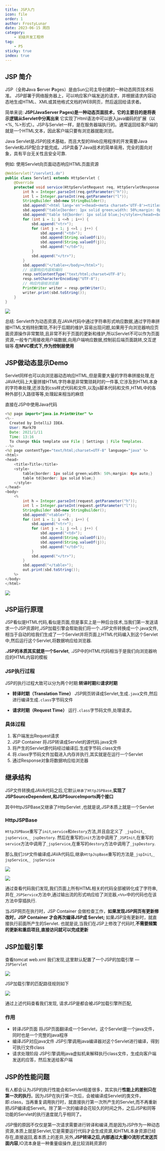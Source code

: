 ```yaml
---
title: JSP入门
icon: file
order: 1
author: FrostyLunar
date: 2023-06-15 周四
category:
	- 初级开发工程师
tag:
	- P5
sticky: true
index: true
---
```



## JSP 简介

JSP（全称**J**ava **S**erver **P**ages）是由Sun公司主导创建的一种动态网页技术标准。
JSP部署于网络服务器上，可以响应客户端发送的请求，并根据请求内容动态地生成HTML、XML或其他格式文档的WEB网页，然后返回给请求者。

简单来说: **JSP(JavaServer Pages)是一种动态页面技术，它的主要目的是将表示逻辑从Servlet中分离出来**
它实现了Html语法中可以嵌入java编码的扩展（以 <%, %>形式）。JSP与Servlet一样，是在服务器端执行的。通常返回给客户端的就是一个HTML文本，因此客户端只要有浏览器就能浏览。

Java Servlet是JSP的技术基础，而且大型的Web应用程序的开发需要Java Servlet和JSP配合才能完成。JSP具备了Java技术的简单易用，完全的面向对象，具有平台无关性且安全可靠.

例如: 使用Servlet向页面动态响应HTML页面资源

```java
@WebServlet("/servlet1.do")
public class Servlet1 extends HttpServlet {
    @Override
    protected void service(HttpServletRequest req, HttpServletResponse resp) throws ServletException, IOException {
        int h = Integer.parseInt(req.getParameter("h"));
        int l = Integer.parseInt(req.getParameter("l"));
        StringBuilder sbd=new StringBuilder();
        sbd.append("<html lang='en'><head><meta charset='UTF-8'><title>Title</title><style>");
        sbd.append("table{border: 1px solid green;width: 50%;margin: 0px auto;}");
        sbd.append("table td{border: 1px solid blue;}</style></head><body><table>");
        for (int i = 1; i <=h ; i++) {
            sbd.append("<tr>");
            for (int j = 1; j <=l ; j++) {
                sbd.append("<td>");
                sbd.append(String.valueOf(i));
                sbd.append(String.valueOf(j));
                sbd.append("</td>");
            }
            sbd.append("</tr>");
        }
        sbd.append("</table></body></html>");
        // 设置响应内容和编码
        resp.setContentType("text/html;charset=UTF-8");
        resp.setCharacterEncoding("UTF-8");
        // 响应内容给浏览器
        PrintWriter writer = resp.getWriter();
        writer.print(sbd.toString());
    }
}
```

![](./assets/Pasted_image_20230401183503.png)

总结:  Servlet作为动态资源,在JAVA代码中通过字符串形式响应数据,通过字符串拼接HTML文档特别繁琐,不利于后期的维护,容易出现问题,如果用于向浏览器响应页面资源操作非常繁琐,且非常不利于页面的更新和维护,所以Servlet不可以作为页面资源,一般专门用接收用户端数据,向用户端响应数据,控制前后端页面跳转,交互逻辑等.**在MVC模式下,作为控制层使用**

## JSP做动态显示Demo

Servlet同样也可以向浏览器动态响应HTML,但是需要大量的字符串拼接处理,在JAVA代码上大量拼接HTML字符串是非常繁琐耗时的一件事,它涉及到HTML本身的字符串处理,还涉及到css样式代码和文件,以及js脚本代码和文件,HTML中的各种外部引入路径等等,处理起来相当的麻烦

直接在JSP中使用Java代码
```java
<%@ page import="java.io.PrintWriter" %>
<%--
  Created by IntelliJ IDEA.
  User: Mark70
  Date: 2021/1/11
  Time: 13:16
  To change this template use File | Settings | File Templates.
--%>
<%@ page contentType="text/html;charset=UTF-8" language="java" %>
<html>
<head>
    <title>Title</title>
    <style>
        table{border: 1px solid green;width: 50%;margin: 0px auto;}
        table td{border: 1px solid blue;}
    </style>
</head>
<body>
    <%
        int h = Integer.parseInt(request.getParameter("h"));
        int l = Integer.parseInt(request.getParameter("l"));
        StringBuilder sbd=new StringBuilder();
        sbd.append("<table>");
        for (int i = 1; i <=h ; i++) {
            sbd.append("<tr>");
            for (int j = 1; j <=l ; j++) {
                sbd.append("<td>");
                sbd.append(String.valueOf(i));
                sbd.append(String.valueOf(j));
                sbd.append("</td>");
            }
            sbd.append("</tr>");
        }
        sbd.append("</table>");
        out.print(sbd.toString());
    %>
</body>
</html>
```

![](./assets/Pasted_image_20230401190913.png)

## JSP运行原理

JSP看似是HTML代码,看似是页面,但是事实上是一种后台技术,当我们第一发送请求一个JSP资源时,JSP加载引擎会帮助我们将一个.JSP文件转换成一个.java文件,相当于自动的给我们生成了一个Servlet并将页面上HTML代码编入到这个Servlet中,然后运行这个Servlet,将数据响应给浏览器.

**.JSP的本质其实就是一个Servlet**, .JSP中的HTML代码相当于是我们向浏览器响应的HTML内容的模板

### JSP执行过程

JSP的执行过程大致可以分为两个时期:**转译时期**和**请求时期**

- **转译时期（Translation Time）**
JSP网页转译成Servlet,生成`.java`文件,然后进行编译生成`.class`字节码文件

- **请求时期（Request Time）**
运行`.class`字节码文件,处理请求。

### 具体过程

1. 客户端发出Request请求
2. JSP Container 将JSP转译成Servlet的源代码.java文件
3. 将产生的Servlet源代码经过编译后.生成字节码.class文件
4. 将.class字节码文件加载进入内存并执行,其实就是在运行一个Servlet
5. 通过Response对象将数据响应给浏览器

## 继承结构

JSP文件转换成JAVA代码之后,它默认`继承了HttpJSPBase`,**实现了JSPSourceDependent,和JSPSourceImports两个接口**

其中HttpJSPBase又继承了HttpServlet ,也就是说,JSP本质上就是一个Servlet

### HttpJSPBase

`HttpJSPBase`重写了`init`,`service`和`destory`方法,并且自定义了` _jspInit`,`_ jspService`,`_ jspDestory`. 然后在重写的`init`方法中调用了`_JSPInit`,在重写的`service`方法中调用了`_jspService`,在重写的`destory`方法中调用了`_jspDestory`.

那么我们`JSP`文件编译成JAVA代码后,继承`HttpJspBase`重写的方法是`_jspInit`,`_ jspService`,`_ jspService`

![](./assets/Pasted_image_20230402223710.png)

![](./assets/Pasted_image_20230402224015.png)

通过查看代码我们发现,我们页面上所有HTML相关的代码全部被转化成了字符串,并在`_JSPService`方法中,通过输出流的形式响应给了浏览器,`<%%>`中的代码也在该方法中穿插执行.

当JSP网页在执行时，JSP Container 会做检查工作，**如果发现JSP网页有更新修改时，JSP Container 才会再次编译JSP成 Servlet;** 如果JSP没有更新时，就直接执行前面所产生的Servlet. 也就是说,当我们在JSP上修改了代码时,**不需要频繁的更新和重启项目,直接访问就可以完成更新**

## JSP加载引擎

查看tomcat web.xml 我们发现,这里默认配置了一个JSP的加载引擎 — `JSPServlet`

![](./assets/Pasted_image_20230402224258.png)

JSP加载引擎的匹配路径规则如下

![](./assets/Pasted_image_20230402224431.png)

通过上述代码查看我们发现, 请求JSP是都会被JSP加载引擎所匹配,

### 作用

- 转译JSP页面
	将JSP页面翻译成一个Servlet，这个Servlet是一个java文件，同时也是一个完整的java程序
- 编译JSP对应java文件
	JSP引擎调用java编译器对这个Servlet进行编译，得到可执行文件class
- 请求处理阶段
	JSP引擎调用java虚拟机来解释执行class文件，生成向客户端发送的应答，然后发送给客户端

## JSP的性能问题

有人都会认为JSP的执行性能会和Servlet相差很多，其实执行**性能上的差别只在第一次的执行**。因为JSP在执行第一次后，会被编译成Servlet的类文件，即.class，当再重复调用执行时，就直接执行第一次所产生的Servlet,而不再重新把JSP编译成Servelt。除了第一次的编译会花较久的时间之外，之后JSP和同等功能的Servlet的执行速度就几乎相同了。

JSP慢的原因不仅仅是第一次请求需要进行转译和编译,而是因为JSP作为一种动态资源,本质上就是Servlet,它是需要运行代码才会生成资源,和HTML本身资源已经存在,直接返回,着本质上的差异,另外,**JSP转译之后,内部通过大量IO流形式发送页面内容**,IO流本身是一种重量级操作,是比较消耗资源的